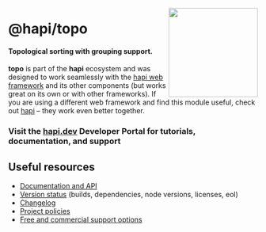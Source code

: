 <a href="https://hapi.dev"><img src="https://raw.githubusercontent.com/hapijs/assets/master/images/family.png" width="180px" align="right" /></a>

# @hapi/topo

#### Topological sorting with grouping support.

**topo** is part of the **hapi** ecosystem and was designed to work seamlessly with
the [hapi web framework](https://hapi.dev) and its other components (but works great on its own or with other
frameworks). If you are using a different web framework and find this module useful, check out [hapi](https://hapi.dev)
– they work even better together.

### Visit the [hapi.dev](https://hapi.dev) Developer Portal for tutorials, documentation, and support

## Useful resources

- [Documentation and API](https://hapi.dev/family/topo/)
- [Version status](https://hapi.dev/resources/status/#topo) (builds, dependencies, node versions, licenses, eol)
- [Changelog](https://hapi.dev/family/topo/changelog/)
- [Project policies](https://hapi.dev/policies/)
- [Free and commercial support options](https://hapi.dev/support/)
